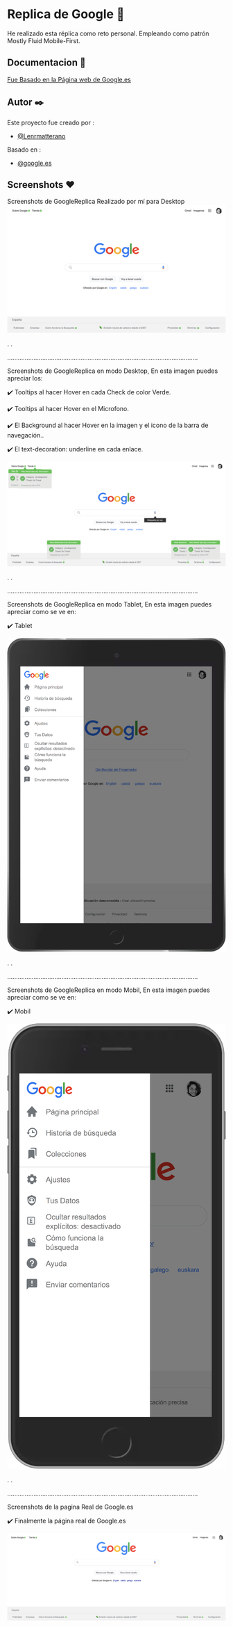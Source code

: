 
# Replica de Google 🚀

He realizado esta réplica como reto personal. 
Empleando como patrón Mostly Fluid Mobile-First.


## Documentacion 📖

[Fue Basado en la Página web de Google.es](https://google.es)

  
## Autor ✒️

Este proyecto fue creado por : 
- [@Lenrmatterano](https://www.instagram.com/lenrmatterano/)

Basado en : 
- [@google.es](https://www.google.es)


## Screenshots ❤️

Screenshots de GoogleReplica Realizado por mí para Desktop
![GoogleReplicaLen](https://github.com/lenrmatterano/replicaGoogle/blob/master/assets/googleLen.png?raw=true)

.
.

.............................................................................................................

Screenshots de GoogleReplica en modo Desktop,
En esta imagen puedes apreciar los:

✔️ Tooltips al hacer Hover en cada Check de color Verde.

✔️ Tooltips al hacer Hover en el Microfono.

✔️ El Background al hacer Hover en la imagen y el icono de la barra de navegación..

✔️ El text-decoration: underline en cada enlace.

![GoogleReplicaLen](https://github.com/lenrmatterano/replicaGoogle/blob/master/assets/googleLenhover.png?raw=true)

  
.
.

.............................................................................................................

Screenshots de GoogleReplica en modo Tablet,
En esta imagen puedes apreciar como se ve en:

✔️ Tablet


![GoogleReplicaLen](https://github.com/lenrmatterano/replicaGoogle/blob/master/assets/tablet.png?raw=true)

.
.

.............................................................................................................

Screenshots de GoogleReplica en modo Mobil,
En esta imagen puedes apreciar como se ve en:

✔️ Mobil


![GoogleReplicaLen](https://github.com/lenrmatterano/replicaGoogle/blob/master/assets/mobil.png?raw=true)



.
.

.............................................................................................................

Screenshots de la pagina Real de Google.es

✔️ Finalmente la página real de Google.es


![GoogleReplicaLen](https://github.com/lenrmatterano/replicaGoogle/blob/master/assets/googleReal.png?raw=true)
